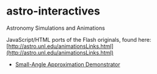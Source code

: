 # astro-interactives
Astronomy Simulations and Animations

JavaScript/HTML ports of the Flash originals, found here: [http://astro.unl.edu/animationsLinks.html](http://astro.unl.edu/animationsLinks.html)

* [Small-Angle Approximation Demonstrator](https://ccnmtl.github.io/astro-interactives/small-angle-demo/)